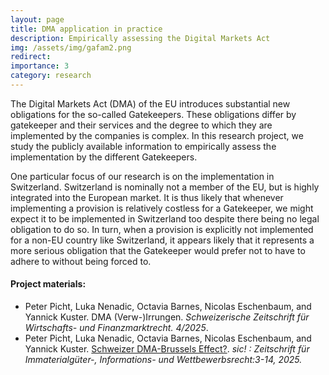 ```yaml
---
layout: page
title: DMA application in practice
description: Empirically assessing the Digital Markets Act
img: /assets/img/gafam2.png
redirect:
importance: 3
category: research
---
```



The Digital Markets Act (DMA) of the EU introduces substantial new obligations for the so-called Gatekeepers. These obligations differ by gatekeeper and their services and the degree to which they are implemented by the companies is complex. In this research project, we study the publicly available information to empirically assess the implementation by the different Gatekeepers. 

One particular focus of our research is on the implementation in Switzerland. Switzerland is nominally not a member of the EU, but is highly integrated into the European market. It is thus likely that whenever implementing a provision is relatively costless for a Gatekeeper, we might expect it to be implemented in Switzerland too despite there being no legal obligation to do so. In turn, when a provision is explicitly not implemented for a non-EU country like Switzerland, it appears likely that it represents a more serious obligation that the Gatekeeper would prefer not to have to adhere to without being forced to.


<h4>Project materials:</h4><ul>
<li>
Peter Picht, Luka Nenadic, Octavia Barnes, Nicolas Eschenbaum, and Yannick Kuster. DMA (Verw-)Irrungen. <i>Schweizerische Zeitschrift für Wirtschafts- und Finanzmarktrecht. 4/2025</i>.
</li>
<li>
Peter Picht, Luka Nenadic, Octavia Barnes, Nicolas Eschenbaum, and Yannick Kuster. <a href="https://www.zora.uzh.ch/id/eprint/274784/">Schweizer DMA-Brussels Effect?</a>. <i> sic! : Zeitschrift für Immaterialgüter-, Informations- und Wettbewerbsrecht:3-14, 2025.</i>
</li>
</ul>
